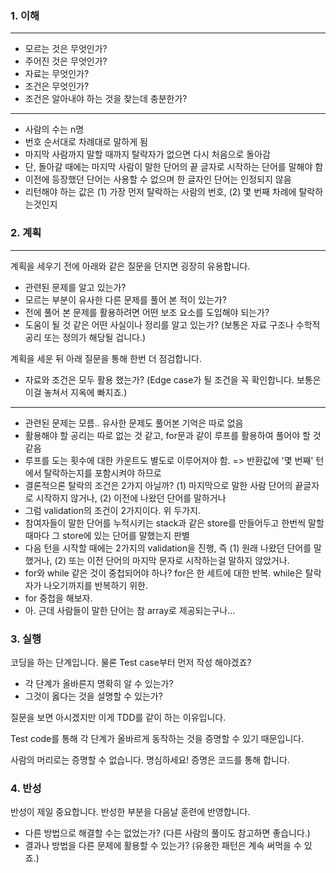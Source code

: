 ### 1. 이해

---
- 모르는 것은 무엇인가?
- 주어진 것은 무엇인가?
- 자료는 무엇인가?
- 조건은 무엇인가?
- 조건은 알아내야 하는 것을 찾는데 충분한가?
---
- 사람의 수는 n명
- 번호 순서대로 차례대로 말하게 됨
- 마지막 사람까지 말할 때까지 탈락자가 없으면 다시 처음으로 돌아감
- 단, 돌아갈 때에는 마지막 사람이 말한 단어의 끝 글자로 시작하는 단어를 말해야 함
- 이전에 등장했던 단어는 사용할 수 없으며 한 글자인 단어는 인정되지 않음
- 리턴해야 하는 값은 (1) 가장 먼저 탈락하는 사람의 번호, (2) 몇 번째 차례에 탈락하는것인지

### 2. 계획

---
계획을 세우기 전에 아래와 같은 질문을 던지면 굉장히 유용합니다.

- 관련된 문제를 알고 있는가?
- 모르는 부분이 유사한 다른 문제를 풀어 본 적이 있는가?
- 전에 풀어 본 문제를 활용하려면 어떤 보조 요소를 도입해야 되는가?
- 도움이 될 것 같은 어떤 사실이나 정리를 알고 있는가? (보통은 자료 구조나 수학적 공리 또는 정의가 해당될 겁니다.)

계획을 세운 뒤 아래 질문을 통해 한번 더 점검합니다.

- 자료와 조건은 모두 활용 했는가? (Edge case가 될 조건을 꼭 확인합니다. 보통은 이걸 놓쳐서 지옥에 빠지죠.)

---

- 관련된 문제는 모름.. 유사한 문제도 풀어본 기억은 따로 없음
- 활용해야 할 공리는 따로 없는 것 같고, for문과 같이 루프를 활용하여 풀어야 할 것 같음
- 루프를 도는 횟수에 대한 카운트도 별도로 이루어져야 함. => 반환값에 '몇 번째' 턴에서 탈락하는지를 포함시켜야 하므로
- 결론적으론 탈락의 조건은 2가지 아닐까? (1) 마지막으로 말한 사람 단어의 끝글자로 시작하지 않거나, (2) 이전에 나왔던 단어를 말하거나
- 그럼 validation의 조건이 2가지이다. 위 두가지.
- 참여자들이 말한 단어를 누적시키는 stack과 같은 store를 만들어두고 한번씩 말할 때마다 그 store에 있는 단어를 말했는지 판별
- 다음 턴을 시작할 때에는 2가지의 validation을 진행, 즉 (1) 원래 나왔던 단어를 말했거나, (2) 또는 이전 단어의 마지막 문자로 시작하는걸 말하지 않았거나.
- for와 while 같은 것이 중첩되어야 하나? for은 한 세트에 대한 반복. while은 탈락자가 나오기까지를 반복하기 위한.
- for 중첩을 해보자.
- 아. 근데 사람들이 말한 단어는 참 array로 제공되는구나...

### 3. 실행

코딩을 하는 단계입니다. 물론 Test case부터 먼저 작성 해야겠죠?

- 각 단계가 올바른지 명확히 알 수 있는가?
- 그것이 옳다는 것을 설명할 수 있는가?

질문을 보면 아시겠지만 이게 TDD를 같이 하는 이유입니다.

Test code를 통해 각 단계가 올바르게 동작하는 것을 증명할 수 있기 때문입니다.

사람의 머리로는 증명할 수 없습니다. 명심하세요! 증명은 코드를 통해 합니다.

### 4. 반성

반성이 제일 중요합니다. 반성한 부분을 다음날 훈련에 반영합니다.

- 다른 방법으로 해결할 수는 없었는가? (다른 사람의 풀이도 참고하면 좋습니다.)
- 결과나 방법을 다른 문제에 활용할 수 있는가? (유용한 패턴은 계속 써먹을 수 있죠.)